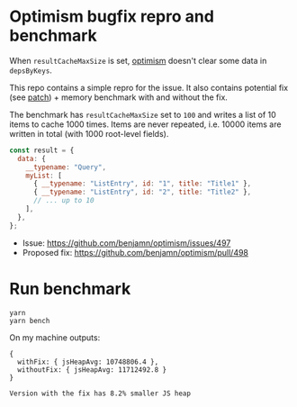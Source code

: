 # Optimism bugfix repro and benchmark

When `resultCacheMaxSize` is set, [optimism](https://github.com/benjamn/optimism/) doesn't clear some data in `depsByKeys`.

This repo contains a simple repro for the issue.
It also contains potential fix (see [patch](./patches/optimism+0.16.1.patch)) + memory benchmark with and without the fix.

The benchmark has `resultCacheMaxSize` set to `100` and writes a list of 10 items to cache 1000 times.
Items are never repeated, i.e. 10000 items are written in total (with 1000 root-level fields).

```js
const result = {
  data: {
    __typename: "Query",
    myList: [
      { __typename: "ListEntry", id: "1", title: "Title1" },
      { __typename: "ListEntry", id: "2", title: "Title2" },
      // ... up to 10
    ],
  },
};
```

- Issue: https://github.com/benjamn/optimism/issues/497
- Proposed fix: https://github.com/benjamn/optimism/pull/498

# Run benchmark

```
yarn
yarn bench
```

On my machine outputs:

```
{
  withFix: { jsHeapAvg: 10748806.4 },
  withoutFix: { jsHeapAvg: 11712492.8 }
}

Version with the fix has 8.2% smaller JS heap
```
